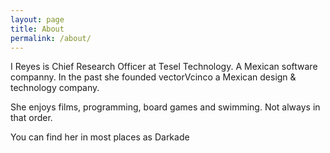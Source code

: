 ```yaml
---
layout: page
title: About
permalink: /about/
---
```


I Reyes is Chief Research Officer at Tesel Technology. A Mexican software companny. In the past she founded vectorVcinco a Mexican design & technology company.

She enjoys films, programming, board games and swimming. Not always in that order.

You can find her in most places as Darkade
